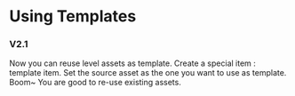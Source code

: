 # Using Templates

### V2.1

Now you can reuse level assets as template.
Create a special item : template item. Set the source asset as the one you want to use as template.
Boom~ You are good to re-use existing assets.
